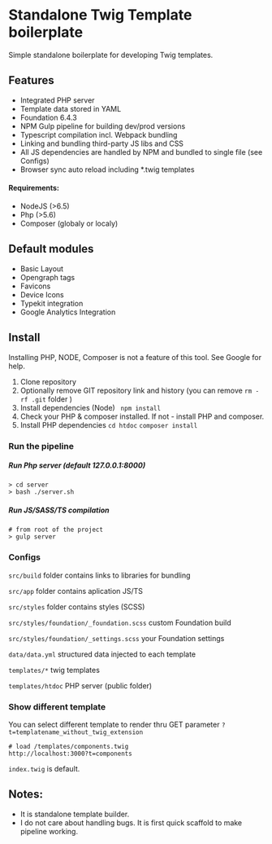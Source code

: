 # Standalone Twig Template boilerplate

Simple standalone boilerplate for developing Twig templates. 

## Features

- Integrated PHP server
- Template data stored in YAML
- Foundation 6.4.3
- NPM Gulp pipeline for building dev/prod versions
- Typescript compilation incl. Webpack bundling
- Linking and bundling third-party JS libs and CSS
- All JS dependencies are handled by NPM and bundled to single file (see Configs)
- Browser sync auto reload including *.twig templates

#### Requirements:
- NodeJS (>6.5)
- Php (>5.6)
- Composer (globaly or localy)


## Default modules
- Basic Layout
- Opengraph tags
- Favicons
- Device Icons
- Typekit integration
- Google Analytics Integration

## Install
Installing PHP, NODE, Composer is not a feature of this tool. See Google for help.

1) Clone repository 
2) Optionally remove GIT repository link and history (you can remove ```rm -rf .git``` folder )
3) Install dependencies (Node)
``` npm install```
4) Check your PHP & composer installed. If not - install PHP and composer.
5) Install PHP dependencies ```cd htdoc``` ```composer install```


### Run the pipeline 

##### Run Php server (default 127.0.0.1:8000)
```
> cd server
> bash ./server.sh
```

##### Run JS/SASS/TS compilation

```
# from root of the project
> gulp server
```

### Configs

```src/build``` folder contains links to libraries for bundling

```src/app``` folder contains aplication JS/TS

```src/styles``` folder contains styles (SCSS)

```src/styles/foundation/_foundation.scss``` custom Foundation build

```src/styles/foundation/_settings.scss``` your Foundation settings

```data/data.yml``` structured data injected to each template

```templates/*``` twig templates

```templates/htdoc``` PHP server (public folder)


### Show different template

You can select different template to render thru GET parameter ```?t=templatename_without_twig_extension```

```
# load /templates/components.twig
http://localhost:3000?t=components
```

```index.twig``` is default.

## Notes:
- It is standalone template builder. 
- I do not care about handling bugs. It is first quick scaffold to make pipeline working.
